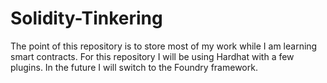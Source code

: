 # Solidity-Tinkering
The point of this repository is to store most of my work while I am learning smart contracts.
For this repository I will be using Hardhat with a few plugins.
In the future I will switch to the Foundry framework.
